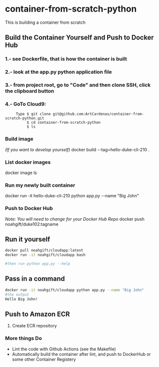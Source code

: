 # container-from-scratch-python
This is building a container from scratch

## Build the Container Yourself and Push to Docker Hub
### 1.- see Dockerfile, that is how the container is built
### 2.- look at the app.py python application file
### 3.- from project root, go to "Code" and then clone SSH, click the clipboard button
### 4.- GoTo Cloud9:
         Type $ git clone git@github.com:ArtCardenas/container-from-scratch-python.git
              $ cd container-from-scratch-python
              $ ls

### Build image
*(If you want to develop yourself)* 
docker build --tag=hello-duke-cli-210 .

### List docker images
docker image ls

### Run my newly built container

docker run -it hello-duke-cli-210 python app.py --name "Big John"

### Push to Docker Hub

*Note:  You will need to change for your Docker Hub Repo*
docker push noahgift/duke102:tagname

## Run it yourself

```bash
docker pull noahgift/cloudapp:latest
docker run -it noahgift/cloudapp bash 

#then run python app.py --help
```

## Pass in a command

```bash
docker run -it noahgift/cloudapp python app.py --name "Big John"
#the output
Hello Big John!
```

## Push to Amazon ECR

1.  Create ECR repository


### More things Do

* Lint the code with Github Actions (see the Makefile)
* Automatically build the container after lint, and push to DockerHub or some other Container Registery



